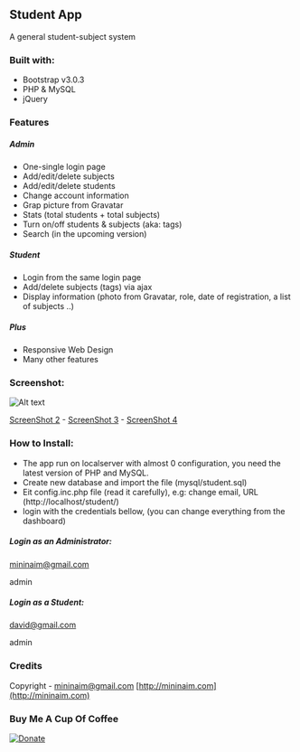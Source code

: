 ## Student App
A general student-subject system

### Built with:

- Bootstrap v3.0.3
- PHP & MySQL
- jQuery

### Features
#####  Admin

- One-single login page
- Add/edit/delete subjects
- Add/edit/delete students
- Change account information
- Grap picture from Gravatar
- Stats (total students + total subjects)
- Turn on/off students & subjects (aka: tags)
- Search (in the upcoming version)

##### Student

- Login from the same login page
- Add/delete subjects (tags) via ajax
- Display information (photo from Gravatar, role, date of registration, a list of subjects ..)

##### Plus
 -  Responsive Web Design
 -  Many other features 

### Screenshot:

![Alt text](https://raw.github.com/mininaim/Student/master/screenshots/screenshot_1.png "ScreenShot 1") 

[ScreenShot 2](https://raw.github.com/mininaim/Student/master/screenshots/screenshot_2.png "ScreenShot 2") - [ScreenShot 3](https://raw.github.com/mininaim/Student/master/screenshots/screenshot_3.png "ScreenShot 3") - [ScreenShot 4](https://raw.github.com/mininaim/Student/master/screenshots/screenshot_4.png "ScreenShot 4")



### How to Install:

- The app run on localserver with almost 0 configuration, you need the latest version of PHP and MySQL.
- Create new database and import the file (mysql/student.sql)
- Eit config.inc.php file (read it carefully), e.g: change email, URL (http://localhost/student/)
- login with the credentials bellow, (you can change everything from the dashboard)
    
#####  Login as an Administrator:
mininaim@gmail.com

admin

##### Login as a Student:
david@gmail.com

admin


### Credits
Copyright - mininaim@gmail.com
[http://mininaim.com](http://mininaim.com)

### Buy Me A Cup Of Coffee

[![Donate](https://s3.amazonaws.com/listjs/donate-coffee.png)](https://www.paypal.com/cgi-bin/webscr?cmd=_donations&business=mininaim%40gmail%2ecom&lc=US&no_note=0&currency_code=USD&bn=PP%2dDonationsBF%3abtn_donate_SM%2egif%3aNonHostedGuest)

